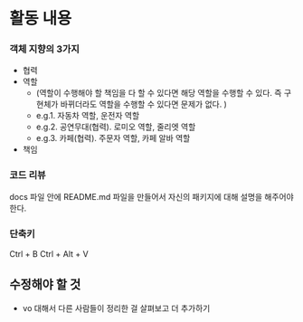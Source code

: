 # 활동 내용

### 객체 지향의 3가지 
- 협력
- 역할 
	- (역할이 수행해야 할 책임을 다 할 수 있다면 해당 역할을 수행할 수 있다. 즉 구현체가 바뀌더라도 역할을 수행할 수 있다면 문제가 없다. )
	- e.g.1. 자동차 역할, 운전자 역할
	- e.g.2. 공연무대(협력). 로미오 역할, 줄리엣 역할
	- e.g.3. 카페(협력). 주문자 역할, 카페 알바 역할
- 책임

### 코드 리뷰
docs 파일 안에 README.md 파일을 만들어서 자신의 패키지에 대해 설명을 해주어야 한다.


### 단축키
Ctrl + B
Ctrl + Alt + V


## 수정해야 할 것

- vo 대해서 다른 사람들이 정리한 걸 살펴보고 더 추가하기
